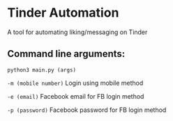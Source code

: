 # Tinder Automation

A tool for automating liking/messaging on Tinder

## Command line arguments:


`python3 main.py (args)`

`-m (mobile number)` Login using mobile method

`-e (email)` Facebook email for FB login method

`-p (password)` Facebook password for FB login method

